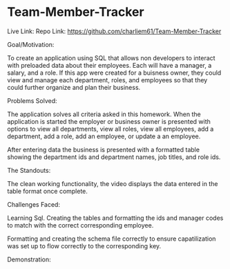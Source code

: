 # Team-Member-Tracker

Live Link: 
Repo Link: https://github.com/charliem61/Team-Member-Tracker

Goal/Motivation:

To create an application using SQL that allows non developers to interact with preloaded data about their employees. Each will have a manager, a salary, and a role. If this app were created for a buisness owner, they could view and manage each department, roles, and employees so that they could further organize and plan their business. 

Problems Solved:

The application solves all criteria asked in this homework. When the application is started the employer or business owner is presented with options to view all departments, view all roles, view all employees, add a department, add a role, add an employee, or update a an employee. 

After entering data the business is presented with a formatted table showing the department ids and department names, job titles, and role ids.

The Standouts:

The clean working functionality, the video displays the data entered in the table format once complete.

Challenges Faced:

Learning Sql. Creating the tables and formatting the ids and manager codes to match with the correct corresponding employee. 

Formatting and creating the schema file correctly to ensure capatilization was set up to flow correctly to the corresponding key.

Demonstration:
